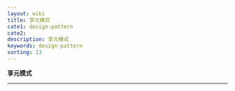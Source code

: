 ```yaml
---
layout: wiki
title: 享元模式
cate1: design-pattern
cate2: 
description: 享元模式
keywords: design-pattern
sorting: 13
---
```


**享元模式**

------





